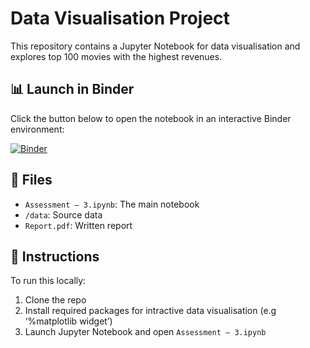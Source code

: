 # Data Visualisation Project

This repository contains a Jupyter Notebook for data visualisation and  explores top 100 movies with the highest revenues.
## 📊 Launch in Binder

Click the button below to open the notebook in an interactive Binder environment:

[![Binder](https://mybinder.org/badge_logo.svg)](https://hub.gesis.mybinder.org/user/wehah-data_visualisation-9tfu3m7x/doc/tree/Assessment%20%E2%80%93%203.ipynb)

## 📁 Files
- `Assessment – 3.ipynb`: The main notebook
- `/data`: Source data
- `Report.pdf`:  Written report

## 🚀 Instructions
To run this locally:
1. Clone the repo
2. Install required packages for intractive data visualisation (e.g  ‘%matplotlib widget’)
3. Launch Jupyter Notebook and open `Assessment – 3.ipynb`
